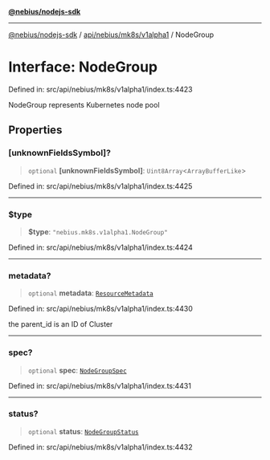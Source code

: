 [**@nebius/nodejs-sdk**](../../../../../README.md)

***

[@nebius/nodejs-sdk](../../../../../README.md) / [api/nebius/mk8s/v1alpha1](../README.md) / NodeGroup

# Interface: NodeGroup

Defined in: src/api/nebius/mk8s/v1alpha1/index.ts:4423

NodeGroup represents Kubernetes node pool

## Properties

### \[unknownFieldsSymbol\]?

> `optional` **\[unknownFieldsSymbol\]**: `Uint8Array`\<`ArrayBufferLike`\>

Defined in: src/api/nebius/mk8s/v1alpha1/index.ts:4425

***

### $type

> **$type**: `"nebius.mk8s.v1alpha1.NodeGroup"`

Defined in: src/api/nebius/mk8s/v1alpha1/index.ts:4424

***

### metadata?

> `optional` **metadata**: [`ResourceMetadata`](../../../common/v1/interfaces/ResourceMetadata.md)

Defined in: src/api/nebius/mk8s/v1alpha1/index.ts:4430

the parent_id is an ID of Cluster

***

### spec?

> `optional` **spec**: [`NodeGroupSpec`](NodeGroupSpec.md)

Defined in: src/api/nebius/mk8s/v1alpha1/index.ts:4431

***

### status?

> `optional` **status**: [`NodeGroupStatus`](NodeGroupStatus.md)

Defined in: src/api/nebius/mk8s/v1alpha1/index.ts:4432

